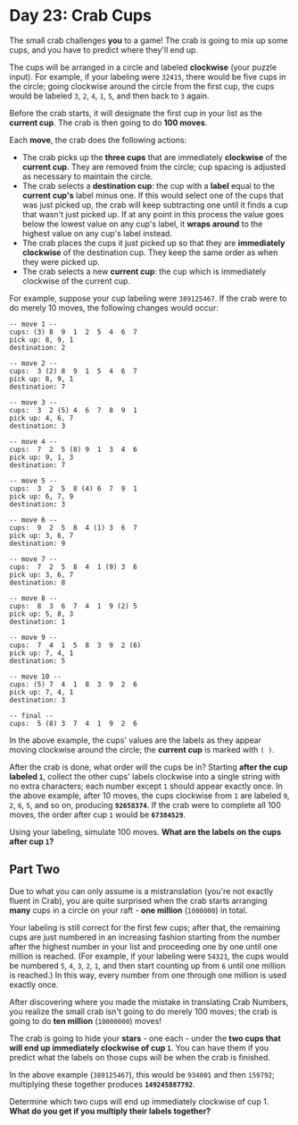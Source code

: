 # Day 23: Crab Cups

The small crab challenges __you__ to a game! The crab is going to mix up some cups, and you have to predict where they'll end up.

The cups will be arranged in a circle and labeled __clockwise__ (your puzzle input). For example, if your labeling were `32415`, there would be five cups in the circle; going clockwise around the circle from the first cup, the cups would be labeled `3`, `2`, `4`, `1`, `5`, and then back to `3` again.

Before the crab starts, it will designate the first cup in your list as the __current cup__. The crab is then going to do __100 moves__.

Each __move__, the crab does the following actions:

- The crab picks up the __three cups__ that are immediately __clockwise__ of the __current cup__. They are removed from the circle; cup spacing is adjusted as necessary to maintain the circle.
- The crab selects a __destination cup__: the cup with a __label__ equal to the __current cup's__ label minus one. If this would select one of the cups that was just picked up, the crab will keep subtracting one until it finds a cup that wasn't just picked up. If at any point in this process the value goes below the lowest value on any cup's label, it __wraps around__ to the highest value on any cup's label instead.
- The crab places the cups it just picked up so that they are __immediately clockwise__ of the destination cup. They keep the same order as when they were picked up.
- The crab selects a new __current cup__: the cup which is immediately clockwise of the current cup.

For example, suppose your cup labeling were `389125467`. If the crab were to do merely 10 moves, the following changes would occur:

```
-- move 1 --
cups: (3) 8  9  1  2  5  4  6  7
pick up: 8, 9, 1
destination: 2

-- move 2 --
cups:  3 (2) 8  9  1  5  4  6  7
pick up: 8, 9, 1
destination: 7

-- move 3 --
cups:  3  2 (5) 4  6  7  8  9  1
pick up: 4, 6, 7
destination: 3

-- move 4 --
cups:  7  2  5 (8) 9  1  3  4  6
pick up: 9, 1, 3
destination: 7

-- move 5 --
cups:  3  2  5  8 (4) 6  7  9  1
pick up: 6, 7, 9
destination: 3

-- move 6 --
cups:  9  2  5  8  4 (1) 3  6  7
pick up: 3, 6, 7
destination: 9

-- move 7 --
cups:  7  2  5  8  4  1 (9) 3  6
pick up: 3, 6, 7
destination: 8

-- move 8 --
cups:  8  3  6  7  4  1  9 (2) 5
pick up: 5, 8, 3
destination: 1

-- move 9 --
cups:  7  4  1  5  8  3  9  2 (6)
pick up: 7, 4, 1
destination: 5

-- move 10 --
cups: (5) 7  4  1  8  3  9  2  6
pick up: 7, 4, 1
destination: 3

-- final --
cups:  5 (8) 3  7  4  1  9  2  6
```

In the above example, the cups' values are the labels as they appear moving clockwise around the circle; the __current cup__ is marked with `( )`.

After the crab is done, what order will the cups be in? Starting __after the cup labeled `1`__, collect the other cups' labels clockwise into a single string with no extra characters; each number except `1` should appear exactly once. In the above example, after 10 moves, the cups clockwise from `1` are labeled `9`, `2`, `6`, `5`, and so on, producing __`92658374`__. If the crab were to complete all 100 moves, the order after cup `1` would be __`67384529`__.

Using your labeling, simulate 100 moves. __What are the labels on the cups after cup `1`?__

## Part Two

Due to what you can only assume is a mistranslation (you're not exactly fluent in Crab), you are quite surprised when the crab starts arranging __many__ cups in a circle on your raft - __one million__ (`1000000`) in total.

Your labeling is still correct for the first few cups; after that, the remaining cups are just numbered in an increasing fashion starting from the number after the highest number in your list and proceeding one by one until one million is reached. (For example, if your labeling were `54321`, the cups would be numbered `5`, `4`, `3`, `2`, `1`, and then start counting up from `6` until one million is reached.) In this way, every number from one through one million is used exactly once.

After discovering where you made the mistake in translating Crab Numbers, you realize the small crab isn't going to do merely 100 moves; the crab is going to do __ten million__ (`10000000`) moves!

The crab is going to hide your **stars** - one each - under the __two cups that will end up immediately clockwise of cup `1`__. You can have them if you predict what the labels on those cups will be when the crab is finished.

In the above example (`389125467`), this would be `934001` and then `159792`; multiplying these together produces __`149245887792`__.

Determine which two cups will end up immediately clockwise of cup 1. __What do you get if you multiply their labels together?__
